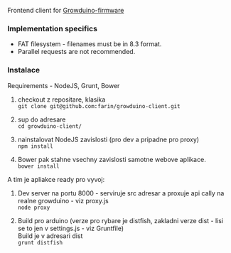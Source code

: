 Frontend client for [Growduino-firmware](https://github.com/AxTheB/Growduino-firmware/)

### Implementation specifics
* FAT filesystem - filenames must be in 8.3 format.
* Parallel requests are not recommended.

### Instalace

Requirements - NodeJS, Grunt, Bower

1. checkout z repositare, klasika<br>
  `git clone git@github.com:farin/growduino-client.git`

2. sup do adresare<br>
  `cd growduino-client/`

3. nainstalovat NodeJS zavislosti (pro dev a pripadne pro proxy)<br>
  `npm install`

4. Bower pak stahne vsechny zavislosti samotne webove aplikace.<br>
  `bower install`

A tim je apliakce ready pro vyvoj:

1. Dev server na portu 8000 - serviruje src adresar a proxuje api cally na realne growduino - viz proxy.js<br>
  `node proxy`

2. Build pro arduino (verze pro rybare je distfish, zakladni verze dist - lisi se to jen v settings.js - viz Gruntfile)<br>Build je v adresari dist<br>
  `grunt distfish`


